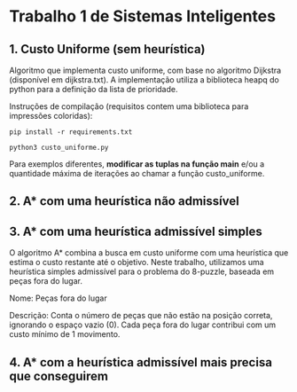 # Trabalho 1 de Sistemas Inteligentes

## 1. Custo Uniforme (sem heurística)

Algoritmo que implementa custo uniforme, com base no algoritmo Dijkstra (disponível em dijkstra.txt). A implementação utiliza a biblioteca heapq do python para a definição da lista de prioridade.

Instruções de compilação (requisitos contem uma biblioteca para impressões coloridas):

`pip install -r requirements.txt`

`python3 custo_uniforme.py`

Para exemplos diferentes, **modificar as tuplas na função main** e/ou a quantidade máxima de iterações ao chamar a função custo_uniforme.

## 2. A\* com uma heurística não admissível

## 3. A\* com uma heurística admissível simples

O algoritmo A* combina a busca em custo uniforme com uma heurística que estima o custo restante até o objetivo. Neste trabalho, utilizamos uma heurística simples admissível para o problema do 8-puzzle, baseada em peças fora do lugar.

Nome: Peças fora do lugar

Descrição: Conta o número de peças que não estão na posição correta, ignorando o espaço vazio (0). Cada peça fora do lugar contribui com um custo mínimo de 1 movimento.

## 4. A\* com a heurística admissível mais precisa que conseguirem
